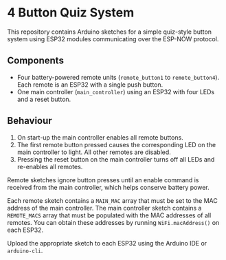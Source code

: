 # 4 Button Quiz System

This repository contains Arduino sketches for a simple quiz-style button system using
ESP32 modules communicating over the ESP-NOW protocol.

## Components

- Four battery-powered remote units (`remote_button1` to `remote_button4`).
  Each remote is an ESP32 with a single push button.
- One main controller (`main_controller`) using an ESP32 with four LEDs and a reset
  button.

## Behaviour

1. On start-up the main controller enables all remote buttons.
2. The first remote button pressed causes the corresponding LED on the main
   controller to light. All other remotes are disabled.
3. Pressing the reset button on the main controller turns off all LEDs and
   re-enables all remotes.

Remote sketches ignore button presses until an enable command is received from
the main controller, which helps conserve battery power.

Each remote sketch contains a `MAIN_MAC` array that must be set to the MAC address
of the main controller. The main controller sketch contains a `REMOTE_MACS`
array that must be populated with the MAC addresses of all remotes. You can obtain
these addresses by running `WiFi.macAddress()` on each ESP32.

Upload the appropriate sketch to each ESP32 using the Arduino IDE or
`arduino-cli`.


